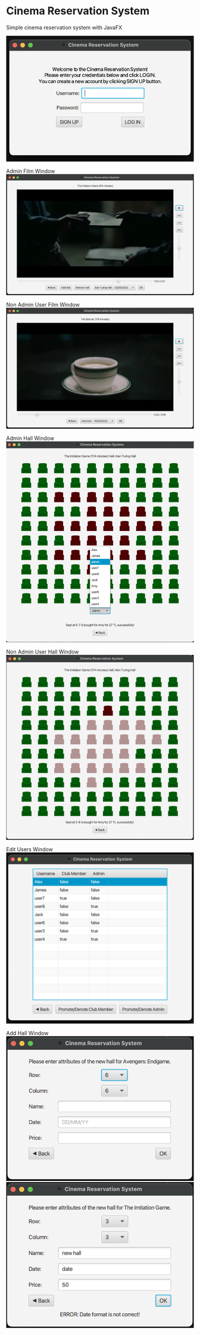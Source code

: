 # Cinema Reservation System
Simple cinema reservation system with JavaFX

![Alt text](/screenshots/log-in-window.png "Log In Window")


Admin Film Window
![Alt text](/screenshots/admin-film-window.png "Admin Film Window")


Non Admin User Film Window
![Alt text](/screenshots/non-admin-user-film-window.png "Non Admin User Film Window")


Admin Hall Window
![Alt text](/screenshots/admin-hall-window.png "Admin Hall Window")


Non Admin User Hall Window
![Alt text](/screenshots/non-admin-user-hall-window.png "Non Admin User Hall Window")


Edit Users Window
![Alt text](/screenshots/edit-users-window.png "Edit Users Window")


Add Hall Window
![Alt text](/screenshots/add-hall-window.png "Add Hall Window") ![Alt text](/screenshots/add-hall-window-error-example.png "Add Hall Window Error Exmaple")

